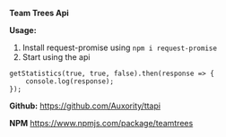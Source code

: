 **Team Trees Api**

**Usage:**

1) Install request-promise using `npm i request-promise`
2) Start using the api

```JS
getStatistics(true, true, false).then(response => {
    console.log(response);
});
```

**Github:**
https://github.com/Auxority/ttapi

**NPM**
https://www.npmjs.com/package/teamtrees
